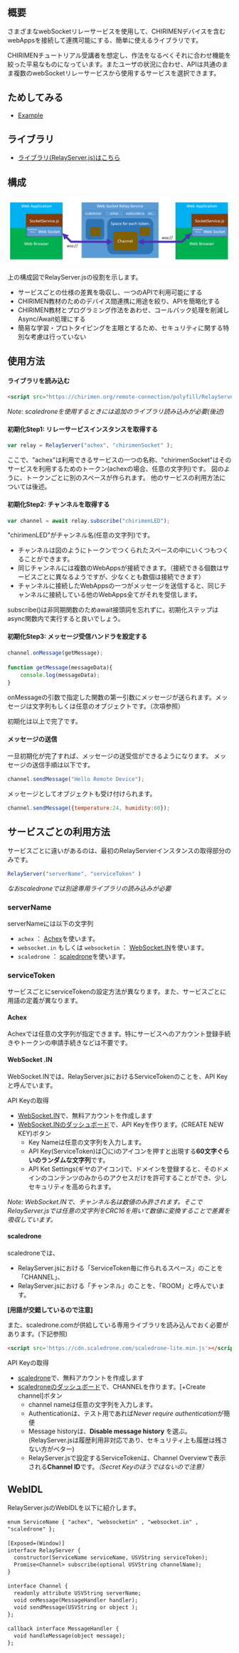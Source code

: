 ## 概要

さまざまなwebSocketリレーサービスを使用して、CHIRIMENデバイスを含むwebAppsを接続して連携可能にする、簡単に使えるライブラリです。

CHIRIMENチュートリアル受講者を想定し、作法をなるべくそれに合わせ機能を絞った平易なものになっています。またユーザの状況に合わせ、APIは共通のまま複数のwebSocketリレーサービスから使用するサービスを選択できます。

## ためしてみる
- [Example](examples/example1.html) 

## ライブラリ
- [ライブラリ(RelayServer.js)はこちら](polyfill/RelayServer.js)

## 構成

![構成図](imgs/relay.png "構成図")

上の構成図でRelayServer.jsの役割を示します。

- サービスごとの仕様の差異を吸収し、一つのAPIで利用可能にする
- CHIRIMEN教材のためのデバイス間連携に用途を絞り、APIを簡略化する
- CHIRIMEN教材とプログラミング作法をあわせ、コールバック処理を削減しAsync/Await処理にする
- 簡易な学習・プロトタイピングを主眼とするため、セキュリティに関する特別な考慮は行っていない

## 使用方法

#### ライブラリを読み込む
```html
<script src="https://chirimen.org/remote-connection/polyfill/RelayServer.js"></script>
````

*Note: scaledroneを使用するときには追加のライブラリ読み込みが必要(後述)*

#### 初期化Step1: リレーサービスインスタンスを取得する
```javascript
var relay = RelayServer("achex", "chirimenSocket" ); 
```

ここで、"achex"は利用できるサービスの一つの名称、"chirimenSocket"はそのサービスを利用するためのトークン(achexの場合、任意の文字列)です。
図のように、トークンごとに別のスペースが作られます。
他のサービスの利用方法については後述。

#### 初期化Step2: チャンネルを取得する
```javascript
var channel = await relay.subscribe("chirimenLED");
```

"chirimenLED"がチャンネル名(任意の文字列)です。

- チャンネルは図のようにトークンでつくられたスペースの中にいくつもつくることができます。
- 同じチャンネルには複数のWebAppsが接続できます。（接続できる個数はサービスごとに異なるようですが、少なくとも数個は接続できます）
- チャンネルに接続したWebAppsの一つがメッセージを送信すると、同じチャンネルに接続している他のWebApps全てがそれを受信します。

subscribe()は非同期関数のためawait接頭詞を忘れずに。初期化ステップはasync関数内で実行すると良いでしょう。


#### 初期化Step3: メッセージ受信ハンドラを設定する
```javascript
channel.onMessage(getMessage);

function getMessage(messageData){
    console.log(messageData);
}
```

onMessageの引数で指定した関数の第一引数にメッセージが送られます。メッセージは文字列もしくは任意のオブジェクトです。（次項参照）

初期化は以上で完了です。

#### メッセージの送信
一旦初期化が完了すれば、メッセージの送受信ができるようになります。
メッセージの送信手順は以下です。
```javascript
channel.sendMessage("Hello Remote Device");
```
メッセージとしてオブジェクトも受け付けられます。
```javascript
channel.sendMessage({temperature:24, humidity:60});
```

## サービスごとの利用方法

サービスごとに違いがあるのは、最初のRelayServierインスタンスの取得部分のみです。
```javascript
RelayServer("serverName", "serviceToken" )
```
*なおscaledroneでは別途専用ライブラリの読み込みが必要*

### serverName

serverNameには以下の文字列
- ```achex``` ： [Achex](https://achex.ca/)を使います。
- ```websocket.in``` もしくは ```websocketin``` ： [WebSocket.IN](https://www.websocket.in/)を使います。
- ```scaledrone``` ： [scaledrone](https://www.scaledrone.com/)を使います。

### serviceToken

サービスごとにserviceTokenの設定方法が異なります。また、サービスごとに用語の定義が異なります。

#### Achex

Achexでは任意の文字列が指定できます。特にサービスへのアカウント登録手続きやトークンの申請手続きなどは不要です。

#### WebSocket .IN

WebSocket.INでは、RelayServer.jsにおけるServiceTokenのことを、API Keyと呼んでいます。

API Keyの取得

- [WebSocket.IN](https://www.websocket.in/)で、無料アカウントを作成します
- [WebSocket.INのダッシュボード](https://www.websocket.in/settings/api)で、API Keyを作ります。(CREATE NEW KEY)ボタン
  - Key Nameは任意の文字列を入力します。
  - API Key(ServiceToken)は〇にiのアイコンを押すと出現する**60文字ぐらいのランダムな文字列**です。
  - API Ket Settings(ギヤのアイコン)で、ドメインを登録すると、そのドメインのコンテンツのみからのアクセスだけを許可することができ、少しセキュリティを高められます。

*Note: WebSocket.INで、チャンネル名は数値のみ許されます。そこでRelayServer.jsでは任意の文字列をCRC16を用いて数値に変換することで差異を吸収しています。*

#### scaledrone

scaledroneでは、
- RelayServer.jsにおける「ServiceToken毎に作られるスペース」のことを「CHANNEL」、　
- RelayServer.jsにおける「チャンネル」のことを、「ROOM」と呼んでいます。

**[用語が交錯しているので注意]**

また、scaledrone.comが供給している専用ライブラリを読み込んでおく必要があります。(下記参照)
```html
<script src='https://cdn.scaledrone.com/scaledrone-lite.min.js'></script>
```


API Keyの取得

- [scaledrone](https://www.scaledrone.com/)で、無料アカウントを作成します
- [scaledroneのダッシュボード](https://dashboard.scaledrone.com/channels)で、CHANNELを作ります。[+Create channel]ボタン
  - channel nameは任意の文字列を入力します。
  - Authenticationは、テスト用であれば*Never require authentication*が簡便
  - Message historyは、**Disable message history** を選ぶ。(RelayServer.jsは履歴利用非対応であり、セキュリティ上も履歴は残さない方がベター)
  - RelayServer.jsで設定するServiceTokenは、Channel Overviewで表示される**Channel ID**です。*（Secret Keyのほうではないので注意）*

## WebIDL
RelayServer.jsのWebIDLを以下に紹介します。
```WebIDL
enum ServiceName { "achex", "websocketin" , "websocket.in" , "scaledrone" };

[Exposed=(Window)]
interface RelayServer {
  constructor(ServiceName serviceName, USVString serviceToken);
  Promise<Channel> subscribe(optional USVString channelName);
}

interface Channel {
  readonly attribute USVString serverName;
  void onMessage(MessageHandler handler);
  void sendMessage(USVString or object );
};

callback interface MessageHandler {
  void handleMessage(object message);
};
```
